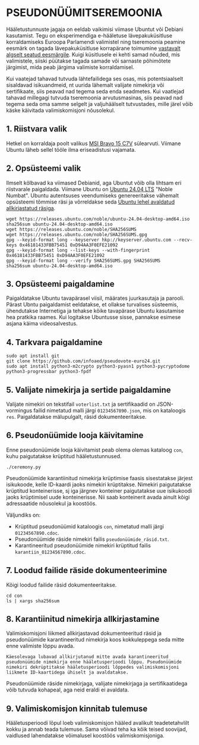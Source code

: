 # PSEUDONÜÜMITSEREMOONIA

Hääletustunnuste jagaja on eeldab vaikimisi viimase Ubuntut või Debiani kasutamist. Tegu on eksperimendiga e-hääletuse lävepakuküsitluse korraldamiseks Euroopa Parlamendi valimistel ning tseremoonia peamine eesmärk on tagada lävepakuküsitluse korrapärane toimumine [vastavalt algselt seatud eesmärgile](https://exitpoll.infoaed.ee/). Kuigi küsitlusele ei kehti samad nõuded, mis valimistele, siiski püütakse tagada samade või sarnaste põhimõtete järgimist, mida peab järgima valimiste korraldamisel.

Kui vaatejad tahavad tutvuda lähtefailidega ses osas, mis potentsiaalselt sisaldavad isikuandmeid, nt uurida lähemalt valijate nimekirja või sertifikaate, siis peavad nad tegema seda enda seadmetes. Kui vaatlejad tahavad millegagi tutvuda tseremoonia arvutusmasinas, siis peavad nad tegema seda oma samme selgelt ja valjuhäälselt tutvustades, mille järel võib käske käivitada valimiskomisjoni nõusolekul.

## 1. Riistvara valik

Hetkel on korraldaja poolt valikus [MSI Bravo 15 C7V](https://www.msi.com/Laptop/Bravo-15-C7VX/) sülearvuti. Viimane Ubuntu läheb sellel tööle ilma eriseadistusi vajamata.

## 2. Opsüsteemi valik

Ilmselt kõlbavad ka viimased Debianid, aga Ubuntut võib olla lihtsam eri riistvarale paigaldada. Viimane Ubuntu on [Ubuntu 24.04 LTS](https://discourse.ubuntu.com/t/ubuntu-24-04-lts-noble-numbat-release-notes/39890) "Noble Numbat". Ubuntu autentsuses veendumiseks genereeritakse vähemalt opsüsteemi tõmmise räsi ja võrreldakse seda [Ubuntu lehel avaldatud allkirjastatud räsiga](http://releases.ubuntu.com/noble/).

```
wget https://releases.ubuntu.com/noble/ubuntu-24.04-desktop-amd64.iso
sha256sum ubuntu-24.04-desktop-amd64.iso
wget https://releases.ubuntu.com/noble/SHA256SUMS
wget https://releases.ubuntu.com/noble/SHA256SUMS.gpg
gpg --keyid-format long --keyserver hkp://keyserver.ubuntu.com --recv-keys 0x46181433FBB75451 0xD94AA3F0EFE21092
gpg --keyid-format long --list-keys --with-fingerprint 0x46181433FBB75451 0xD94AA3F0EFE21092
gpg --keyid-format long --verify SHA256SUMS.gpg SHA256SUMS
sha256sum ubuntu-24.04-desktop-amd64.iso
```

## 3. Opsüsteemi paigaldamine

Paigaldatakse Ubuntu tavapärasel viisil, määrates juurkasutaja ja parooli. Pärast Ubntu paigaldamist eeldatakse, et ollakse turvalises süsteemis, ühendutakse Internetiga ja tehakse kõike tavapärase Ubuntu kasutamise hea pratkika raames. Kui logitakse Ubuntusse sisse, pannakse esimese asjana käima videosalvestus.

## 4. Tarkvara paigaldamine

```
sudo apt install git
git clone https://github.com/infoaed/pseudovote-euro24.git
sudo apt install python3-m2crypto python3-pyasn1 python3-pycryptodome python3-progressbar python3-fpdf
```

## 5. Valijate nimekirja ja sertide paigaldamine

Valijate nimekiri on tekstifail `voterlist.txt` ja sertifikaadid on JSON-vormingus failid nimetatud malli järgi `01234567890.json`, mis on kataloogis `res`. Paigaldatakse mälupulgalt, räsid dokumenteeritakse.

## 6. Pseudonüümide looja käivitamine

Enne pseudonüümide looja käivitamist peab olema olemas kataloog `con`, kuhu paigutatakse krüptitud hääletustunnused.

```
./ceremony.py
```

Pseudonüümide karantiinitud nimekirja krüptimise faasis sisestatakse järjest isikukoode, kelle ID-kaardi jaoks nimekiri krüptitakse. Nimekiri paigutatakse krüptitud konteinerisse, sj iga järgnev konteiner paigutatakse uue isikukoodi jaoks krüptimisel uude konteinerisse. Nii saab konteinerit avada ainult kõigi adressaatide nõusolekul ja koostöös.

Väljundiks on:

* Krüptitud pseudonüümid kataloogis `con`, nimetatud malli järgi `01234567890.cdoc`.
* Pseudonüümide räside nimekiri failis `pseudonüümide_räsid.txt`.
* Karantineeritud pseudonüümide nimekiri krüptitud failis `karantiin_01234567890.cdoc`.

## 7. Loodud failide räside dokumenteerimine

Kõigi loodud failide räsid dokumenteeritakse.

```
cd con
ls | xargs sha256sum
```

## 8. Karantiinitud nimekirja allkirjastamine

Valimiskomisjoni liikmed allkirjastavad dokumenteeritud räsid ja pseudonüümide karantineeritud nimekirja koos kokkuleppega seda mitte enne valimiste lõppu avada.

```
Käesolevaga lubavad allkirjutanud mitte avada karantineeritud pseudonüümide nimekirja enne hääletusperioodi lõppu. Pseudonüümide nimekiri dekrüptitakse hääletusperioodi lõppedes valimiskomisjoni liikmete ID-kaartidega ühiselt ja avaldatakse.
```

Pseudonüümide räside nimekirjaga, valijate nimekirjaga ja sertifikaatidega võib tutvuda kohapeal, aga neid eraldi ei avaldata.

## 9. Valimiskomisjon kinnitab tulemuse

Hääletusperioodi lõpul loeb valimiskomisjon hääled avalikult teadetetahvlilt kokku ja annab teada tulemuse. Sama võivad teha ka kõik teised soovijad, vaidlused lahendatakse võimalusel koostöös valimiskomisjoniga.
